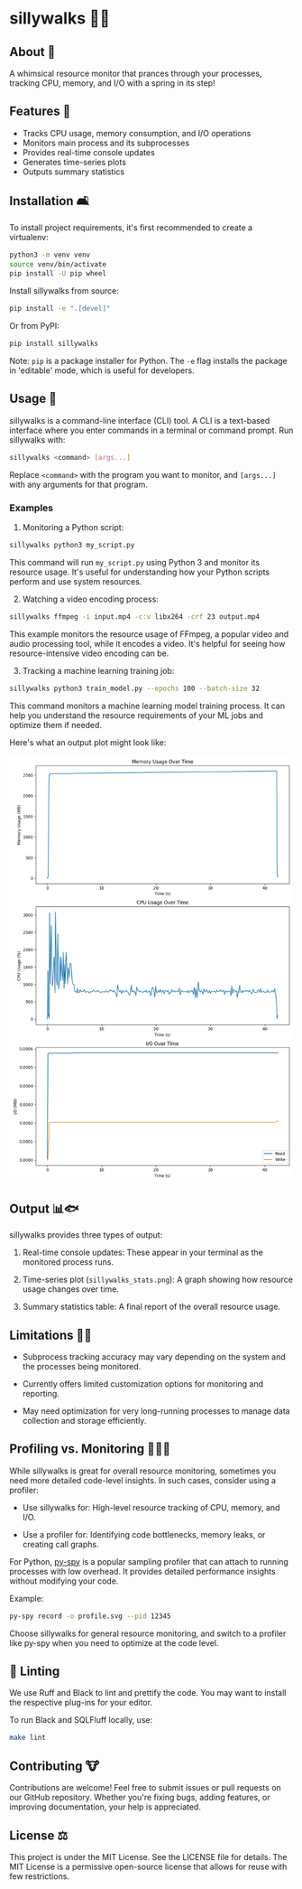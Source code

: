 # sillywalks 🎩👞

## About 🦜

A whimsical resource monitor that prances through your processes,
tracking CPU, memory, and I/O with a spring in its step!

## Features 🧀

- Tracks CPU usage, memory consumption, and I/O operations
- Monitors main process and its subprocesses
- Provides real-time console updates
- Generates time-series plots
- Outputs summary statistics

## Installation 🛋️

To install project requirements, it's first recommended to create a
virtualenv:

```bash
python3 -m venv venv
source venv/bin/activate
pip install -U pip wheel
```

Install sillywalks from source:

```bash
pip install -e ".[devel]"
```

Or from PyPI:

```bash
pip install sillywalks
```

Note: `pip` is a package installer for Python. The `-e` flag installs
the package in 'editable' mode, which is useful for developers.

## Usage 🥥

sillywalks is a command-line interface (CLI) tool. A CLI is a
text-based interface where you enter commands in a terminal or command
prompt. Run sillywalks with:

```bash
sillywalks <command> [args...]
```

Replace `<command>` with the program you want to monitor, and
`[args...]` with any arguments for that program.

### Examples

1. Monitoring a Python script:

```bash
sillywalks python3 my_script.py
```

This command will run `my_script.py` using Python 3 and monitor its
resource usage. It's useful for understanding how your Python scripts
perform and use system resources.

2. Watching a video encoding process:

```bash
sillywalks ffmpeg -i input.mp4 -c:v libx264 -crf 23 output.mp4
```

This example monitors the resource usage of FFmpeg, a popular video
and audio processing tool, while it encodes a video. It's helpful for
seeing how resource-intensive video encoding can be.

3. Tracking a machine learning training job:

```bash
sillywalks python3 train_model.py --epochs 100 --batch-size 32
```

This command monitors a machine learning model training process. It
can help you understand the resource requirements of your ML jobs and
optimize them if needed.

Here's what an output plot might look like:

[![process_stats.png](https://github.com/dnouri/sillywalks/blob/main/assets/process_stats.png?sanitize=true)](https://github.com/dnouri/sillywalks/blob/main/assets/process_stats.png)

## Output 📊🐟

sillywalks provides three types of output:

1. Real-time console updates: These appear in your terminal as the
   monitored process runs.

2. Time-series plot (`sillywalks_stats.png`): A graph showing how
   resource usage changes over time.

3. Summary statistics table: A final report of the overall resource
   usage.

## Limitations 🦸‍♂️

- Subprocess tracking accuracy may vary depending on the system and
  the processes being monitored.

- Currently offers limited customization options for monitoring and
  reporting.

- May need optimization for very long-running processes to manage data
  collection and storage efficiently.

## Profiling vs. Monitoring 🕵️‍♂️🧠

While sillywalks is great for overall resource monitoring, sometimes
you need more detailed code-level insights. In such cases, consider
using a profiler:

- Use sillywalks for: High-level resource tracking of CPU, memory, and
I/O.

- Use a profiler for: Identifying code bottlenecks, memory leaks, or
creating call graphs.

For Python, [py-spy](https://github.com/benfred/py-spy) is a popular
sampling profiler that can attach to running processes with low
overhead. It provides detailed performance insights without modifying
your code.

Example:

```bash
py-spy record -o profile.svg --pid 12345
```

Choose sillywalks for general resource monitoring, and switch to a
profiler like py-spy when you need to optimize at the code level.

## 🧹 Linting

We use Ruff and Black to lint and prettify the code.  You may want to
install the respective plug-ins for your editor.

To run Black and SQLFluff locally, use:

```bash
make lint
```

## Contributing 🐮

Contributions are welcome! Feel free to submit issues or pull requests
on our GitHub repository. Whether you're fixing bugs, adding features,
or improving documentation, your help is appreciated.

## License ⚖️

This project is under the MIT License. See the LICENSE file for
details. The MIT License is a permissive open-source license that
allows for reuse with few restrictions.
